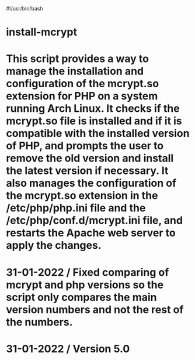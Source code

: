 #!/usr/bin/bash
# install-mcrypt
# This script provides a way to manage the installation and configuration of the mcrypt.so extension for PHP on a system running Arch Linux. It checks if the mcrypt.so file is installed and if it is compatible with the installed version of PHP, and prompts the user to remove the old version and install the latest version if necessary. It also manages the configuration of the mcrypt.so extension in the /etc/php/php.ini file and the /etc/php/conf.d/mcrypt.ini file, and restarts the Apache web server to apply the changes.
# 31-01-2022 / Fixed comparing of mcrypt and php versions so the script only compares the main version numbers and not the rest of the numbers. 
# 31-01-2022 / Version 5.0
